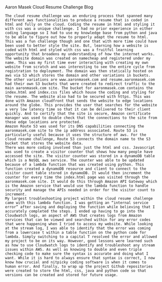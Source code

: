 Aaron Masek
Cloud Resume Challenge Blog

	The cloud resume challenge was an enduring process that spanned many different aws functionalities to produce a resume that is coded in html and fully on the cloud. Coding the resume in html and styling it with css was a unique challenge. I had no prior experience in either coding language so I had to use my knowledge base from python and java to be able to figure out how to properly adapt the resume to html. This was a fun challenge though and one that with more time could have been used to better style the site. But, learning how a website is coded with html and styled with css was a fruitful learning opportunity that broadens my understanding of how the internet works. 
	The website domain was created on namecheap and registered under my name. This was my first time ever interacting with creating my own website from scratch and was interesting to see the entire cycle from registration to deployment. The domain was then statically hosted on aws via S3 which stores the domain and other variations in buckets. The other variations are www.aaronmasek.com and resume.aaronmasek.com had their own S3 buckets that were created to redirect traffic to the main aaronmasek.com site. The bucket for aaronmasek.com contains the index.html and index.css files which house the coding and styling for the resume. The website also had to be secured with https. This was done with Amazon cloudfront that sends the website to edge locations around the globe. This provides the user that searches for the website a very low latency time so that it can be delivered to their client quickly. And to certify that the site is secure, Amazon certificate manager was used to double check that the connections to the site from these edge locations are protected. 
	Amazon Route 53 was used for its DNS capabilities connecting the aaronmasek.com site to the ip address associated. Route 53 is particularly useful because it uses the structure of aws. For the cloud resume challenge, Route 53 connects the domain name to the S3 bucket that stores the website data.
	There was more coding involved than just the html and css. Javascript was used to create a visitor counter that shows how many people have accessed the site. The visitor counter was stored in a dynamoDB table which is a NoSQL aws service. The counter was able to be updated because of a lambda function that was created using python. This function created a dynamoDB resource and client to connect to the visitor count table stored in dynamoDB. It would then increment the counter for every time the index.html page was visited through the aaronmasek.com site. It would do this through Amazon API Gateway which is the Amazon service that would use the lambda function to handle security and manage the APIs needed in order for the visitor count to increment.
	My largest troubleshooting project within the cloud resume challenge came with this lambda function. I was getting an “internal service error” after saving and deploying the function while believing that I accurately completed the steps. I ended up having to go into the Cloudwatch logs, an aspect of AWS that creates logs from Amazon services that can be viewed and searched within for any error codes that were happening when I tried to access my website. While looking at the stream log, I was able to identify that the error was coming from a lowercase t within a table function on the python code for lambda. Simply switching to a capital T resolved the error and allowed my project to be on its way. However, good lessons were learned such as how to use Cloudwatch logs to identify and troubleshoot any stream issues within AWS. As well as knowing to double and even triple checking code to make sure the syntax is accurate and doing what I want. While it is hard to always ensure that syntax is correct, I now know how crucial and nitpicky coding software is when it comes to human error. And finally, to wrap up the project Github repositories were created to store the html, css, java and python code so that versions can be created and stored for future usage. 
